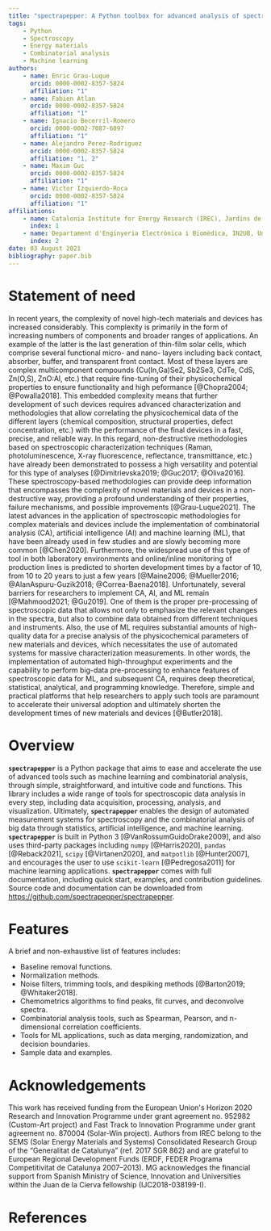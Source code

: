 ```yaml
---
title: "spectrapepper: A Python toolbox for advanced analysis of spectroscopic data for materials and devices."
tags:
    - Python
    - Spectroscopy
    - Energy materials
    - Combinatorial analysis
    - Machine learning
authors:
    - name: Enric Grau-Luque
      orcid: 0000-0002-8357-5824
      affiliation: "1"
    - name: Fabien Atlan
      orcid: 0000-0002-8357-5824
      affiliation: "1"
    - name: Ignacio Becerril-Romero
      orcid: 0000-0002-7087-6097
      affiliation: "1"
    - name: Alejandro Perez-Rodriguez
      orcid: 0000-0002-8357-5824
      affiliation: "1, 2"
    - name: Maxim Guc
      orcid: 0000-0002-8357-5824
      affiliation: "1"
    - name: Victor Izquierdo-Roca
      orcid: 0000-0002-8357-5824
      affiliation: "1"
affiliations:
    - name: Catalonia Institute for Energy Research (IREC), Jardins de les Dones de Negre 1, 08930 Sant Adrià de Besòs, Spain
      index: 1
    - name: Departament d'Enginyeria Electrònica i Biomèdica, IN2UB, Universitat de Barcelona, C/ Martí i Franqués 1, 08028 Barcelona, Spain
      index: 2
date: 03 August 2021
bibliography: paper.bib
---
```


# Statement of need

In recent years, the complexity of novel high-tech materials and devices has increased considerably. This complexity
is primarily in the form of increasing numbers of components and broader ranges of applications. An example of the
latter is the last generation of thin-film solar cells, which comprise several functional micro- and nano-
layers including back contact, absorber, buffer, and transparent front contact. Most of these layers are complex
multicomponent compounds (Cu(In,Ga)Se2, Sb2Se3, CdTe, CdS, Zn(O,S), ZnO:Al, etc.) that require fine-tuning of their
physicochemical properties to ensure functionality and high peformance [@Chopra2004; @Powalla2018]. This embedded complexity means that further development of such devices requires advanced characterization and methodologies that allow
correlating the physicochemical data of the different layers (chemical composition, structural properties, defect
concentration, etc.) with the performance of the final devices in a fast, precise, and reliable way. In this regard,
non-destructive methodologies based on spectroscopic characterization techniques (Raman, photoluminescence, X-ray
fluorescence, reflectance, transmittance, etc.) have already been demonstrated to possess a high versatility and
potential for this type of analyses [@Dimitrievska2019; @Guc2017; @Oliva2016]. These spectroscopy-based methodologies
can provide deep information that encompasses the complexity of novel materials and devices in a non-destructive way,
providing a profound understanding of their properties, failure mechanisms, and possible improvements [@Grau-Luque2021].
The latest advances in the application of spectroscopic methodologies for complex materials and devices include the
implementation of combinatorial analysis (CA), artificial intelligence (AI) and machine learning (ML), that have been
already used in few studies and are slowly becoming more common [@Chen2020]. Furthermore, the widespread use of this
type of tool in both laboratory environments and online/inline monitoring of production lines is predicted to shorten
development times by a factor of 10, from 10 to 20 years to just a few
years [@Maine2006; @Mueller2016; @AlanAspuru-Guzik2018; @Correa-Baena2018]. Unfortunately, several barriers for
researchers to implement CA, AI, and ML remain [@Mahmood2021; @Gu2019]. One of them is the proper
pre-processing of spectroscopic data that allows not only to emphasize the relevant changes in the spectra, but also to
combine data obtained from different techniques and instruments. Also, the use of ML requires substantial amounts
of high-quality data for a precise analysis of the physicochemical parameters of new materials and devices, which necessitates
the use of automated systems for massive characterization measurements. In other words, the implementation of automated
high-throughput experiments and the capability to perform big-data pre-processing to enhance features of spectroscopic
data for ML, and subsequent CA, requires deep theoretical, statistical, analytical, and programming knowledge.
Therefore, simple and practical platforms that help researchers to apply such tools are paramount to accelerate their
universal adoption and ultimately shorten the development times of new materials and devices [@Butler2018].


# Overview

**`spectrapepper`** is a Python package that aims to ease and accelerate the use of advanced tools such as machine learning
and combinatorial analysis, through simple, straightforward, and intuitive code and functions. This library includes a
wide range of tools for spectroscopic data analysis in every step, including data acquisition, processing, analysis, and visualization. Ultimately, **`spectrapepper`** enables the design of automated measurement systems for
spectroscopy and the combinatorial analysis of big data through statistics, artificial intelligence, and machine
learning. **`spectrapepper`** is built in Python 3 [@VanRossumGuidoDrake2009], and also uses third-party packages
including `numpy` [@Harris2020], `pandas` [@Reback2021], `scipy` [@Virtanen2020], and `matpotlib` [@Hunter2007], and encourages
the user to use `scikit-learn` [@Pedregosa2011] for machine learning applications. **`spectrapepper`** comes with full
documentation, including quick start, examples, and contribution guidelines. Source code and documentation can  be
downloaded from https://github.com/spectrapepper/spectrapepper.


# Features

A brief and non-exhaustive list of features includes:

- Baseline removal functions.
- Normalization methods.
- Noise filters, trimming tools, and despiking methods [@Barton2019; @Whitaker2018].
- Chemometrics algorithms to find peaks, fit curves, and deconvolve spectra. 
- Combinatorial analysis tools, such as Spearman, Pearson, and n-dimensional correlation coefficients.
- Tools for ML applications, such as data merging, randomization, and decision boundaries.
- Sample data and examples.


# Acknowledgements

This work has received funding from the European Union's Horizon 2020 Research and Innovation Programme under grant agreement no. 952982 (Custom-Art project) and Fast Track to Innovation Programme under grant agreement no. 870004 (Solar-Win project). Authors from IREC belong to the SEMS (Solar Energy Materials and Systems) Consolidated Research Group of the “Generalitat de Catalunya” (ref. 2017 SGR 862) and are grateful to European Regional Development Funds (ERDF, FEDER Programa Competitivitat de Catalunya 2007–2013). MG acknowledges the financial support from Spanish Ministry of Science, Innovation and Universities within the Juan de la Cierva fellowship (IJC2018-038199-I).

# References
